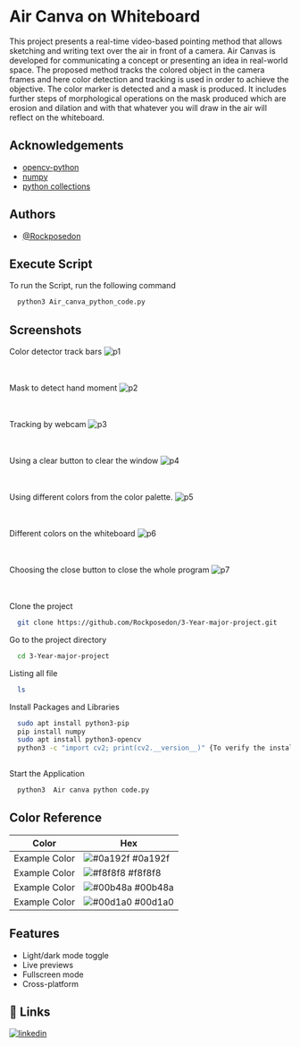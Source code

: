 
# Air Canva on Whiteboard

This project presents a real-time video-based pointing method that allows sketching and writing text over the air in front of a camera. Air Canvas is developed for communicating a concept or presenting an idea in real-world space. The proposed method tracks the colored object in the camera frames and here color detection and tracking is used in order to achieve the objective. The color marker is detected and a mask is produced. It includes further
steps of morphological operations on the mask produced which are erosion and dilation and with that whatever you will draw in the air will reflect on the whiteboard.




## Acknowledgements

 - [opencv-python](https://pypi.org/project/opencv-python/)
 - [numpy](https://pypi.org/project/numpy/)
 - [python collections](https://pypi.org/project/collections2/)


## Authors

- [@Rockposedon](https://github.com/Rockposedon)



## Execute Script

To run the Script, run the following command

```bash
  python3 Air_canva_python_code.py
```




## Screenshots 
Color detector track bars
![p1](https://github.com/Rockposedon/3-Year-major-project/assets/101548529/32447fd0-a764-4ec1-acd6-275aaf939f32)
</br>
</br>
</br>

Mask to detect hand moment
![p2](https://github.com/Rockposedon/3-Year-major-project/assets/101548529/8cc63d7f-4bc7-4a9f-a8a4-a06f3c8ee2e7)
</br>
</br>
</br>

Tracking by webcam
![p3](https://github.com/Rockposedon/3-Year-major-project/assets/101548529/9f85c518-a4d1-46c3-b8cd-35d5cac7c6d6)
</br>
</br>
</br>

Using a clear button to clear the window
![p4](https://github.com/Rockposedon/3-Year-major-project/assets/101548529/5966109a-ed92-4213-b2c0-b95bc48202ea)
</br>
</br>
</br>

Using different colors from the color palette.
![p5](https://github.com/Rockposedon/3-Year-major-project/assets/101548529/65ad6244-4ebb-4ff3-a35b-7b9684893a60)
</br>
</br>
</br>

Different colors on the whiteboard
![p6](https://github.com/Rockposedon/3-Year-major-project/assets/101548529/17f0824a-e0f8-4394-9b01-4860d396a83a)
</br>
</br>
</br>

Choosing the close button to close the whole program
![p7](https://github.com/Rockposedon/3-Year-major-project/assets/101548529/b7f5d6d9-3c45-44a6-abdb-a0d02c258b08)
</br>
</br>
</br>


Clone the project

```bash
  git clone https://github.com/Rockposedon/3-Year-major-project.git
```

Go to the project directory

```bash
  cd 3-Year-major-project
```

Listing all file 

```bash
  ls
```

Install Packages and Libraries

```bash
  sudo apt install python3-pip
  pip install numpy
  sudo apt install python3-opencv
  python3 -c "import cv2; print(cv2.__version__)" {To verify the installation, import the cv2 module and print the OpenCV version}
 

```

Start the Application

```bash
  python3  Air canva python code.py

```
## Color Reference

| Color             | Hex                                                                |
| ----------------- | ------------------------------------------------------------------ |
| Example Color | ![#0a192f](https://via.placeholder.com/10/0a192f?text=+) #0a192f |
| Example Color | ![#f8f8f8](https://via.placeholder.com/10/f8f8f8?text=+) #f8f8f8 |
| Example Color | ![#00b48a](https://via.placeholder.com/10/00b48a?text=+) #00b48a |
| Example Color | ![#00d1a0](https://via.placeholder.com/10/00b48a?text=+) #00d1a0 |


## Features

- Light/dark mode toggle
- Live previews
- Fullscreen mode
- Cross-platform


## 🔗 Links
[![linkedin](https://img.shields.io/badge/linkedin-0A66C2?style=for-the-badge&logo=linkedin&logoColor=white)](https://www.linkedin.com/in/paritosh-verma24/)

